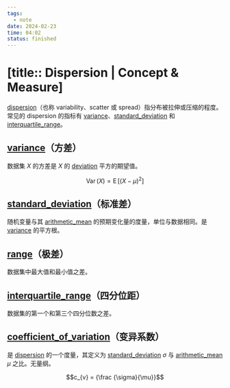 ```yaml
---
tags:
  - note
date: 2024-02-23
time: 04:02
status: finished
---
```


# [title:: Dispersion | Concept & Measure]

[dispersion](dispersion)（也称 variability、scatter 或 spread）指分布被拉伸或压缩的程度。常见的 dispersion 的指标有 [variance](variance)、[standard_deviation](standard_deviation) 和 [interquartile_range](interquartile_range)。

## [variance](variance)（方差）

数据集 $X$ 的方差是 $X$ 的 [deviation](deviation) 平方的期望值。

$$\displaystyle \operatorname {Var} (X)=\operatorname {E} \left[(X-\mu )^{2}\right]$$

## [standard_deviation](standard_deviation.md)（标准差）

随机变量与其 [arithmetic_mean](arithmetic_mean.md) 的预期变化量的度量，单位与数据相同。是 [variance](variance.md) 的平方根。

## [range](range)（极差）

数据集中最大值和最小值之差。

## [interquartile_range](interquartile_range)（四分位距）

数据集的第一个和第三个四分位数之差。

## [coefficient_of_variation](coefficient_of_variation)（变异系数）

是 [dispersion](dispersion) 的一个度量，其定义为 [standard_deviation](standard_deviation.md) $\sigma$ 与 [arithmetic_mean](arithmetic_mean.md) $\mu$ 之比。无量纲。

$$c_{v} = {\frac {\sigma}{\mu}}$$
